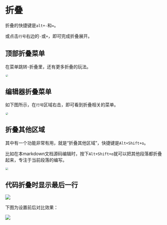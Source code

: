# 折叠

<!--
keyword:折叠展开,fold
-->

折叠的快捷键是`alt+-`和`=`。

或点击`行号`右边的`-`或`+`，即可完成折叠展开。

## 顶部折叠菜单

在菜单跳转-折叠里，还有更多折叠的玩法。

<img src="/static/snapshots/tutorial/fold/fold_menu.png" style="border: 1px solid #eee; border-radius: 15px; zoom: 48%;"/>

## 编辑器折叠菜单

如下图所示，在`行号`区域右击，即可看到折叠相关的菜单。

<img src="/static/snapshots/tutorial/fold/fold_menu_for_editor.png" style="border: 1px solid #eee; border-radius: 15px; zoom: 48%;"/>

## 折叠其他区域

其中有一个功能非常有用，就是“折叠其他区域”，快捷键是`Alt+Shift+o`。

比如在本markdown文档源码编辑时，按下`Alt+Shift+o`就可以把其他段落都折叠起来，专注于当前段落的编写。

<img src="/static/snapshots/tutorial/fold/fold.png" style="border: 1px solid #eee; zoom: 48%;"/>

## 代码折叠时显示最后一行

<img src="https://web-assets.dcloud.net.cn/hbuilderx-doc/fold_showLastLineWhenFolded.jpeg" class="hd-img "/>

下图为设置前后对比效果：

<img src="https://web-assets.dcloud.net.cn/hbuilderx-doc/fold_diff.jpg" class="hd-img "/>
